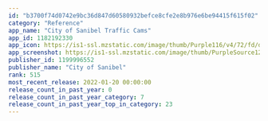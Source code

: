 ```yaml
---
id: "b3700f74d0742e9bc36d847d60580932befce8cfe2e8b976e6be94415f615f02"
category: "Reference"
app_name: "City of Sanibel Traffic Cams"
app_id: 1182192330
app_icon: https://is1-ssl.mzstatic.com/image/thumb/Purple116/v4/72/fd/df/72fddfa0-8418-6e5a-7710-800c4081e9b7/AppIcon-0-0-1x_U007emarketing-0-0-0-7-0-0-sRGB-0-0-0-GLES2_U002c0-512MB-85-220-0-0.png/1024x1024bb.png
app_screenshot: https://is1-ssl.mzstatic.com/image/thumb/PurpleSource126/v4/3b/c1/46/3bc146ee-969e-79b4-30af-d09491e66dd5/cc7ec0f2-0fd2-46d8-be83-331050f296be_Simulator_Screen_Shot_-_iPhone_13_-_2022-01-13_at_15.51.51.png/1242x2688bb.png
publisher_id: 1199996552
publisher_name: "City of Sanibel"
rank: 515
most_recent_release: 2022-01-20 00:00:00
release_count_in_past_year: 0
release_count_in_past_year_category: 7
release_count_in_past_year_top_in_category: 23
---
```

